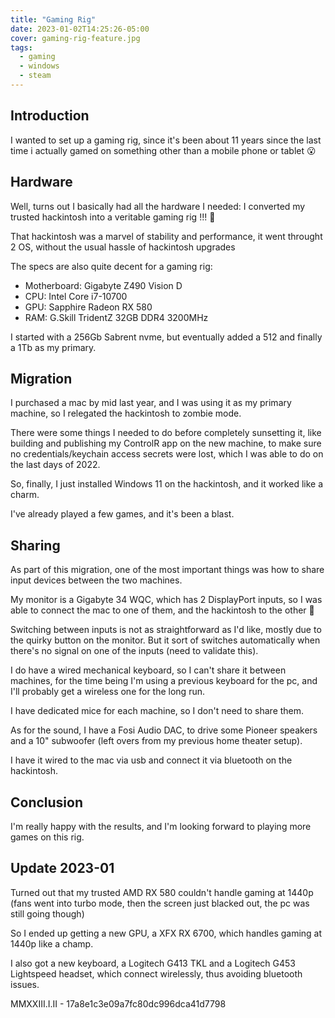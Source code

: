 ```yaml
---
title: "Gaming Rig"
date: 2023-01-02T14:25:26-05:00
cover: gaming-rig-feature.jpg
tags:
  - gaming
  - windows
  - steam
---
```


## Introduction

I wanted to set up a gaming rig, since it's been about 11 years since the last time i actually gamed on something other than a mobile phone or tablet 😮

## Hardware

Well, turns out I basically had all the hardware I needed: I converted my trusted hackintosh into a veritable gaming rig !!! 🎉

That hackintosh was a marvel of stability and performance, it went throught 2 OS, without the usual hassle of hackintosh upgrades

The specs are also quite decent for a gaming rig:

- Motherboard: Gigabyte Z490 Vision D
- CPU: Intel Core i7-10700
- GPU: Sapphire Radeon RX 580
- RAM: G.Skill TridentZ 32GB DDR4 3200MHz

I started with a 256Gb Sabrent nvme, but eventually added a 512 and finally a 1Tb as my primary.

## Migration

I purchased a mac by mid last year, and I was using it as my primary machine, so I relegated the hackintosh to zombie mode.

There were some things I needed to do before completely sunsetting it, like building and publishing my ControlR app on the new machine, to make sure no credentials/keychain access secrets were lost, which I was able to do on the last days of 2022.

So, finally, I just installed Windows 11 on the hackintosh, and it worked like a charm.

I've already played a few games, and it's been a blast.

## Sharing

As part of this migration, one of the most important things was how to share input devices between the two machines.

My monitor is a Gigabyte 34 WQC, which has 2 DisplayPort inputs, so I was able to connect the mac to one of them, and the hackintosh to the other 🙌

Switching between inputs is not as straightforward as I'd like, mostly due to the quirky button on the monitor. But it sort of switches automatically when there's no signal on one of the inputs (need to validate this).

I do have a wired mechanical keyboard, so I can't share it between machines, for the time being I'm using a previous keyboard for the pc, and I'll probably get a wireless one for the long run.

I have dedicated mice for each machine, so I don't need to share them.

As for the sound, I have a Fosi Audio DAC, to drive some Pioneer speakers and a 10" subwoofer (left overs from my previous home theater setup).

I have it wired to the mac via usb and connect it via bluetooth on the hackintosh.

## Conclusion

I'm really happy with the results, and I'm looking forward to playing more games on this rig.

## Update 2023-01

Turned out that my trusted AMD RX 580 couldn't handle gaming at 1440p (fans went into turbo mode, then the screen just blacked out, the pc was still going though)

So I ended up getting a new GPU, a XFX RX 6700, which handles gaming at 1440p like a champ.

I also got a new keyboard, a Logitech G413 TKL and a Logitech G453 Lightspeed headset, which connect wirelessly, thus avoiding bluetooth issues.

MMXXIII.I.II - 17a8e1c3e09a7fc80dc996dca41d7798
